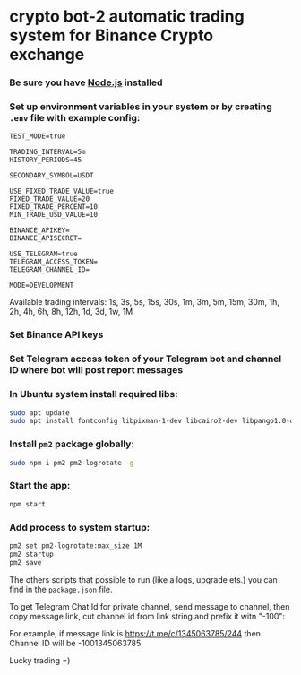 # **crypto bot-2** automatic trading system for Binance Crypto exchange

### Be sure you have [Node.js](https://nodejs.org/) installed

### Set up environment variables in your system or by creating `.env` file with example config:

```
TEST_MODE=true

TRADING_INTERVAL=5m
HISTORY_PERIODS=45

SECONDARY_SYMBOL=USDT

USE_FIXED_TRADE_VALUE=true
FIXED_TRADE_VALUE=20
FIXED_TRADE_PERCENT=10
MIN_TRADE_USD_VALUE=10

BINANCE_APIKEY=
BINANCE_APISECRET=

USE_TELEGRAM=true
TELEGRAM_ACCESS_TOKEN=
TELEGRAM_CHANNEL_ID=

MODE=DEVELOPMENT
```

Available trading intervals: 1s, 3s, 5s, 15s, 30s, 1m, 3m, 5m, 15m, 30m, 1h, 2h, 4h, 6h, 8h, 12h, 1d, 3d, 1w, 1M

### Set Binance API keys

### Set Telegram access token of your Telegram bot and channel ID where bot will post report messages

### In Ubuntu system install required libs:

```bash
sudo apt update
sudo apt install fontconfig libpixman-1-dev libcairo2-dev libpango1.0-dev libjpeg8-dev libgif-dev build-essential
```

### Install `pm2` package globally:

```bash
sudo npm i pm2 pm2-logrotate -g
```

### Start the app:

```bash
npm start
```

### Add process to system startup:

```bash
pm2 set pm2-logrotate:max_size 1M
pm2 startup
pm2 save
```

The others scripts that possible to run (like a logs, upgrade ets.) you can find in the ```package.json``` file.

To get Telegram Chat Id for private channel, send message to channel, then copy message link, cut channel id from link string and prefix it witn "-100":

For example, if message link is https://t.me/c/1345063785/244
then Channel ID will be -1001345063785

Lucky trading =)